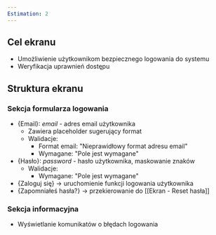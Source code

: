 ```yaml
---
Estimation: 2
---
```


## Cel ekranu

- Umożliwienie użytkownikom bezpiecznego logowania do systemu
- Weryfikacja uprawnień dostępu

## Struktura ekranu

### Sekcja formularza logowania

- {Email}: *email* - adres email użytkownika
  - Zawiera placeholder sugerujący format
  - Walidacje:
    - Format email: "Nieprawidłowy format adresu email"
    - Wymagane: "Pole jest wymagane"
- {Hasło}: *password* - hasło użytkownika, maskowanie znaków
  - Walidacje:
    - Wymagane: "Pole jest wymagane"
- {Zaloguj się} -> uruchomienie funkcji logowania użytkownika
- {Zapomniałeś hasła?} -> przekierowanie do [[Ekran - Reset hasła]]

### Sekcja informacyjna

- Wyświetlanie komunikatów o błędach logowania
